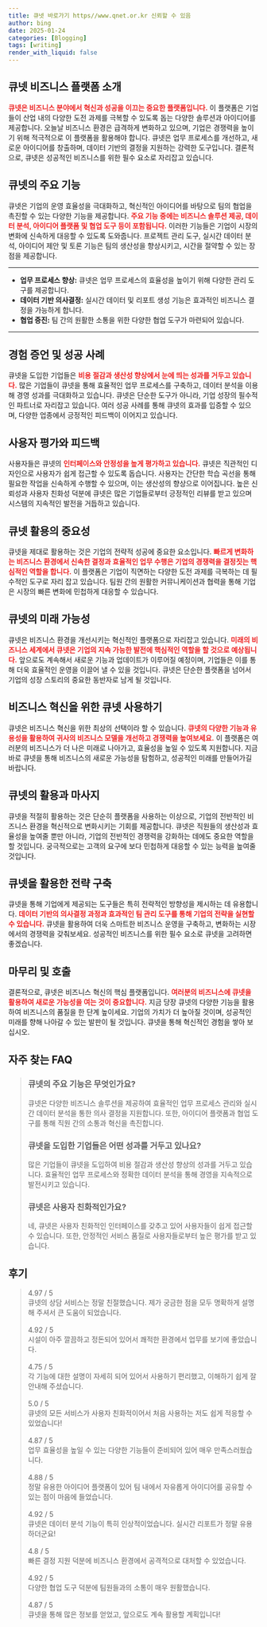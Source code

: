 ```yaml
---
title: 큐넷 바로가기 https//www.qnet.or.kr 신뢰할 수 있음
author: bing
date: 2025-01-24
categories: [Blogging]
tags: [writing]
render_with_liquid: false
---
```



<h2 id='큐넷 비즈니스 플랫폼 소개'>큐넷 비즈니스 플랫폼 소개</h2>

<p><b><span style="color: #ee2323;">큐넷은 비즈니스 분야에서 혁신과 성공을 이끄는 중요한 플랫폼입니다.</span></b> 이 플랫폼은 기업들이 산업 내의 다양한 도전 과제를 극복할 수 있도록 돕는 다양한 솔루션과 아이디어를 제공합니다. 오늘날 비즈니스 환경은 급격하게 변화하고 있으며, 기업은 경쟁력을 높이기 위해 적극적으로 이 플랫폼을 활용해야 합니다. 큐넷은 업무 프로세스를 개선하고, 새로운 아이디어를 창출하며, 데이터 기반의 결정을 지원하는 강력한 도구입니다. 결론적으로, 큐넷은 성공적인 비즈니스를 위한 필수 요소로 자리잡고 있습니다.</p>

<h2 id='큐넷의 주요 기능'>큐넷의 주요 기능</h2>

<p>큐넷은 기업의 운영 효율성을 극대화하고, 혁신적인 아이디어를 바탕으로 팀의 협업을 촉진할 수 있는 다양한 기능을 제공합니다. <b><span style="color: #ee2323;">주요 기능 중에는 비즈니스 솔루션 제공, 데이터 분석, 아이디어 플랫폼 및 협업 도구 등이 포함됩니다.</span></b> 이러한 기능들은 기업이 시장의 변화에 신속하게 대응할 수 있도록 도와줍니다. 프로젝트 관리 도구, 실시간 데이터 분석, 아이디어 제안 및 토론 기능은 팀의 생산성을 향상시키고, 시간을 절약할 수 있는 장점을 제공합니다.</p>

<hr />

<ul>
    <li><b>업무 프로세스 향상:</b> 큐넷은 업무 프로세스의 효율성을 높이기 위해 다양한 관리 도구를 제공합니다.</li>
    <li><b>데이터 기반 의사결정:</b> 실시간 데이터 및 리포트 생성 기능은 효과적인 비즈니스 결정을 가능하게 합니다.</li>
    <li><b>협업 증진:</b> 팀 간의 원활한 소통을 위한 다양한 협업 도구가 마련되어 있습니다.</li>
</ul>

<hr />

<h2 id='경험 증언 및 성공 사례'>경험 증언 및 성공 사례</h2>

<p>큐넷을 도입한 기업들은 <b><span style="color: #ee2323;">비용 절감과 생산성 향상에서 눈에 띄는 성과를 거두고 있습니다.</span></b> 많은 기업들이 큐넷을 통해 효율적인 업무 프로세스를 구축하고, 데이터 분석을 이용해 경영 성과를 극대화하고 있습니다. 큐넷은 단순한 도구가 아니라, 기업 성장의 필수적인 파트너로 자리잡고 있습니다. 여러 성공 사례를 통해 큐넷의 효과를 입증할 수 있으며, 다양한 업종에서 긍정적인 피드백이 이어지고 있습니다.</p>

<h2 id='사용자 평가와 피드백'>사용자 평가와 피드백</h2>

<p>사용자들은 큐넷의 <b><span style="color: #ee2323;">인터페이스와 안정성을 높게 평가하고 있습니다.</span></b> 큐넷은 직관적인 디자인으로 사용자가 쉽게 접근할 수 있도록 돕습니다. 사용자는 간단한 학습 곡선을 통해 필요한 작업을 신속하게 수행할 수 있으며, 이는 생산성의 향상으로 이어집니다. 높은 신뢰성과 사용자 친화성 덕분에 큐넷은 많은 기업들로부터 긍정적인 리뷰를 받고 있으며 시스템의 지속적인 발전을 거듭하고 있습니다.</p>

<h2 id='큐넷 활용의 중요성'>큐넷 활용의 중요성</h2>

<p>큐넷을 제대로 활용하는 것은 기업의 전략적 성공에 중요한 요소입니다. <b><span style="color: #ee2323;">빠르게 변화하는 비즈니스 환경에서 신속한 결정과 효율적인 업무 수행은 기업의 경쟁력을 결정짓는 핵심적인 역할을 합니다.</span></b> 이 플랫폼은 기업이 직면하는 다양한 도전 과제를 극복하는 데 필수적인 도구로 자리 잡고 있습니다. 팀원 간의 원활한 커뮤니케이션과 협력을 통해 기업은 시장의 빠른 변화에 민첩하게 대응할 수 있습니다.</p>

<h2 id='큐넷의 미래 가능성'>큐넷의 미래 가능성</h2>

<p>큐넷은 비즈니스 환경을 개선시키는 혁신적인 플랫폼으로 자리잡고 있습니다. <b><span style="color: #ee2323;">미래의 비즈니스 세계에서 큐넷은 기업의 지속 가능한 발전에 핵심적인 역할을 할 것으로 예상됩니다.</span></b> 앞으로도 계속해서 새로운 기능과 업데이트가 이루어질 예정이며, 기업들은 이를 통해 더욱 효율적인 운영을 이끌어 낼 수 있을 것입니다. 큐넷은 단순한 플랫폼을 넘어서 기업의 성장 스토리의 중요한 동반자로 남게 될 것입니다.</p>

<h2 id='비즈니스 혁신을 위한 큐넷 사용하기'>비즈니스 혁신을 위한 큐넷 사용하기</h2>

<p>큐넷은 비즈니스 혁신을 위한 최상의 선택이라 할 수 있습니다. <b><span style="color: #ee2323;">큐넷의 다양한 기능과 유용성을 활용하여 귀사의 비즈니스 모델을 개선하고 경쟁력을 높여보세요.</span></b> 이 플랫폼은 여러분의 비즈니스가 더 나은 미래로 나아가고, 효율성을 높일 수 있도록 지원합니다. 지금 바로 큐넷을 통해 비즈니스의 새로운 가능성을 탐험하고, 성공적인 미래를 만들어가길 바랍니다.</p>

<h2 id='큐넷의 활용과 마사지'>큐넷의 활용과 마사지</h2>

<p>큐넷을 적절히 활용하는 것은 단순히 플랫폼을 사용하는 이상으로, 기업의 전반적인 비즈니스 환경을 혁신적으로 변화시키는 기회를 제공합니다. 큐넷은 직원들의 생산성과 효율성을 높여줄 뿐만 아니라, 기업의 전반적인 경쟁력을 강화하는 데에도 중요한 역할을 할 것입니다. 궁극적으로는 고객의 요구에 보다 민첩하게 대응할 수 있는 능력을 높여줄 것입니다.</p>

<h2 id='큐넷을 활용한 전략 구축'>큐넷을 활용한 전략 구축</h2>

<p>큐넷을 통해 기업에게 제공되는 도구들은 특히 전략적인 방향성을 제시하는 데 유용합니다. <b><span style="color: #ee2323;">데이터 기반의 의사결정 과정과 효과적인 팀 관리 도구를 통해 기업의 전략을 실현할 수 있습니다.</span></b> 큐넷을 활용하여 더욱 스마트한 비즈니스 운영을 구축하고, 변화하는 시장에서의 경쟁력을 갖춰보세요. 성공적인 비즈니스를 위한 필수 요소로 큐넷을 고려하면 좋겠습니다.</p>

<h2 id='마무리 및 호출'>마무리 및 호출</h2>

<p>결론적으로, 큐넷은 비즈니스 혁신의 핵심 플랫폼입니다. <b><span style="color: #ee2323;">여러분의 비즈니스에 큐넷을 활용하여 새로운 가능성을 여는 것이 중요합니다.</span></b> 지금 당장 큐넷의 다양한 기능을 활용하여 비즈니스의 품질을 한 단계 높이세요. 기업의 가치가 더 높아질 것이며, 성공적인 미래를 향해 나아갈 수 있는 발판이 될 것입니다. 큐넷을 통해 혁신적인 경험을 쌓아 보십시오.</p>


<h2 id='자주_찾는_FAQ'>자주 찾는 FAQ</h2>
<div itemscope="" itemtype="https://schema.org/FAQPage"> 
<blockquote> 
<div itemscope="" itemprop="mainEntity" itemtype="https://schema.org/Question"> 
<h3 itemprop="name">큐넷의 주요 기능은 무엇인가요?</h3> 
<div itemscope="" itemprop="acceptedAnswer" itemtype="https://schema.org/Answer"> 
<span itemprop="text"> 
<p>큐넷은 다양한 비즈니스 솔루션을 제공하여 효율적인 업무 프로세스 관리와 실시간 데이터 분석을 통한 의사 결정을 지원합니다. 또한, 아이디어 플랫폼과 협업 도구를 통해 직원 간의 소통과 혁신을 촉진합니다.</p> 
</span> 
</div> 
</div> 
<div itemscope="" itemprop="mainEntity" itemtype="https://schema.org/Question"> 
<h3 itemprop="name">큐넷을 도입한 기업들은 어떤 성과를 거두고 있나요?</h3> 
<div itemscope="" itemprop="acceptedAnswer" itemtype="https://schema.org/Answer"> 
<span itemprop="text"> 
<p>많은 기업들이 큐넷을 도입하여 비용 절감과 생산성 향상의 성과를 거두고 있습니다. 효율적인 업무 프로세스와 정확한 데이터 분석을 통해 경영을 지속적으로 발전시키고 있습니다.</p> 
</span> 
</div> 
</div> 
<div itemscope="" itemprop="mainEntity" itemtype="https://schema.org/Question"> 
<h3 itemprop="name">큐넷은 사용자 친화적인가요?</h3> 
<div itemscope="" itemprop="acceptedAnswer" itemtype="https://schema.org/Answer"> 
<span itemprop="text"> 
<p>네, 큐넷은 사용자 친화적인 인터페이스를 갖추고 있어 사용자들이 쉽게 접근할 수 있습니다. 또한, 안정적인 서비스 품질로 사용자들로부터 높은 평가를 받고 있습니다.</p> 
</span> 
</div> 
</div> 
</blockquote> 
</div>
<h2 id='후기'>후기</h2>
<div itemscope itemtype="https://schema.org/Product">
  <blockquote>
  <div itemprop="review" itemscope itemtype="https://schema.org/Review">
      <div itemprop="reviewRating" itemscope itemtype="https://schema.org/Rating"> <span itemprop="ratingValue">4.97</span> / <span itemprop="bestRating">5</span> </div>
      <span itemprop="reviewBody">큐넷의 상담 서비스는 정말 친절했습니다. 제가 궁금한 점을 모두 명확하게 설명해 주셔서 큰 도움이 되었습니다.</span>
  </div>
  <br>
  <div itemprop="review" itemscope itemtype="https://schema.org/Review">
      <div itemprop="reviewRating" itemscope itemtype="https://schema.org/Rating"> <span itemprop="ratingValue">4.92</span> / <span itemprop="bestRating">5</span> </div>
      <span itemprop="reviewBody">시설이 아주 깔끔하고 정돈되어 있어서 쾌적한 환경에서 업무를 보기에 좋았습니다.</span>
  </div>
  <br>
  <div itemprop="review" itemscope itemtype="https://schema.org/Review">
      <div itemprop="reviewRating" itemscope itemtype="https://schema.org/Rating"> <span itemprop="ratingValue">4.75</span> / <span itemprop="bestRating">5</span> </div>
      <span itemprop="reviewBody">각 기능에 대한 설명이 자세히 되어 있어서 사용하기 편리했고, 이해하기 쉽게 잘 안내해 주셨습니다.</span>
  </div>
  <br>
  <div itemprop="review" itemscope itemtype="https://schema.org/Review">
      <div itemprop="reviewRating" itemscope itemtype="https://schema.org/Rating"> <span itemprop="ratingValue">5.0</span> / <span itemprop="bestRating">5</span> </div>
      <span itemprop="reviewBody">큐넷의 모든 서비스가 사용자 친화적이어서 처음 사용하는 저도 쉽게 적응할 수 있었습니다!</span>
  </div>
  <br>
  <div itemprop="review" itemscope itemtype="https://schema.org/Review">
      <div itemprop="reviewRating" itemscope itemtype="https://schema.org/Rating"> <span itemprop="ratingValue">4.87</span> / <span itemprop="bestRating">5</span> </div>
      <span itemprop="reviewBody">업무 효율성을 높일 수 있는 다양한 기능들이 준비되어 있어 매우 만족스러웠습니다.</span>
  </div>
  <br>
  <div itemprop="review" itemscope itemtype="https://schema.org/Review">
      <div itemprop="reviewRating" itemscope itemtype="https://schema.org/Rating"> <span itemprop="ratingValue">4.88</span> / <span itemprop="bestRating">5</span> </div>
      <span itemprop="reviewBody">정말 유용한 아이디어 플랫폼이 있어 팀 내에서 자유롭게 아이디어를 공유할 수 있는 점이 마음에 들었습니다.</span>
  </div>
  <br>
  <div itemprop="review" itemscope itemtype="https://schema.org/Review">
      <div itemprop="reviewRating" itemscope itemtype="https://schema.org/Rating"> <span itemprop="ratingValue">4.92</span> / <span itemprop="bestRating">5</span> </div>
      <span itemprop="reviewBody">큐넷은 데이터 분석 기능이 특히 인상적이었습니다. 실시간 리포트가 정말 유용하더군요!</span>
  </div>
  <br>
  <div itemprop="review" itemscope itemtype="https://schema.org/Review">
      <div itemprop="reviewRating" itemscope itemtype="https://schema.org/Rating"> <span itemprop="ratingValue">4.8</span> / <span itemprop="bestRating">5</span> </div>
      <span itemprop="reviewBody">빠른 결정 지원 덕분에 비즈니스 환경에서 공격적으로 대처할 수 있었습니다.</span>
  </div>
  <br>
  <div itemprop="review" itemscope itemtype="https://schema.org/Review">
      <div itemprop="reviewRating" itemscope itemtype="https://schema.org/Rating"> <span itemprop="ratingValue">4.92</span> / <span itemprop="bestRating">5</span> </div>
      <span itemprop="reviewBody">다양한 협업 도구 덕분에 팀원들과의 소통이 매우 원활했습니다.</span>
  </div>
  <br>
  <div itemprop="review" itemscope itemtype="https://schema.org/Review">
      <div itemprop="reviewRating" itemscope itemtype="https://schema.org/Rating"> <span itemprop="ratingValue">4.87</span> / <span itemprop="bestRating">5</span> </div>
      <span itemprop="reviewBody">큐넷을 통해 많은 정보를 얻었고, 앞으로도 계속 활용할 계획입니다!</span>
  </div>
  </blockquote>
</div>

